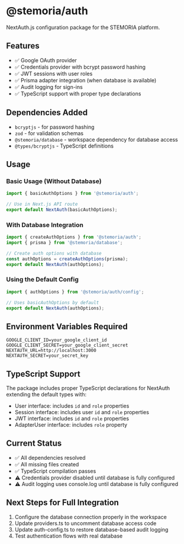 # @stemoria/auth

NextAuth.js configuration package for the STEMORIA platform.

## Features

- ✅ Google OAuth provider
- ✅ Credentials provider with bcrypt password hashing  
- ✅ JWT sessions with user roles
- ✅ Prisma adapter integration (when database is available)
- ✅ Audit logging for sign-ins
- ✅ TypeScript support with proper type declarations

## Dependencies Added

- `bcryptjs` - for password hashing
- `zod` - for validation schemas
- `@stemoria/database` - workspace dependency for database access
- `@types/bcryptjs` - TypeScript definitions

## Usage

### Basic Usage (Without Database)

```typescript
import { basicAuthOptions } from '@stemoria/auth';

// Use in Next.js API route
export default NextAuth(basicAuthOptions);
```

### With Database Integration

```typescript
import { createAuthOptions } from '@stemoria/auth';
import { prisma } from '@stemoria/database';

// Create auth options with database
const authOptions = createAuthOptions(prisma);
export default NextAuth(authOptions);
```

### Using the Default Config

```typescript
import { authOptions } from '@stemoria/auth/config';

// Uses basicAuthOptions by default
export default NextAuth(authOptions);
```

## Environment Variables Required

```env
GOOGLE_CLIENT_ID=your_google_client_id
GOOGLE_CLIENT_SECRET=your_google_client_secret
NEXTAUTH_URL=http://localhost:3000
NEXTAUTH_SECRET=your_secret_key
```

## TypeScript Support

The package includes proper TypeScript declarations for NextAuth extending the default types with:

- User interface: includes `id` and `role` properties
- Session interface: includes user `id` and `role` properties
- JWT interface: includes `id` and `role` properties
- AdapterUser interface: includes `role` property

## Current Status

- ✅ All dependencies resolved
- ✅ All missing files created
- ✅ TypeScript compilation passes
- ⚠️ Credentials provider disabled until database is fully configured
- ⚠️ Audit logging uses console.log until database is fully configured

## Next Steps for Full Integration

1. Configure the database connection properly in the workspace
2. Update providers.ts to uncomment database access code
3. Update auth-config.ts to restore database-based audit logging
4. Test authentication flows with real database